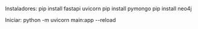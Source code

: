 Instaladores:
    pip install fastapi uvicorn
    pip install pymongo
    pip install neo4j

Iniciar:
    python -m uvicorn main:app --reload